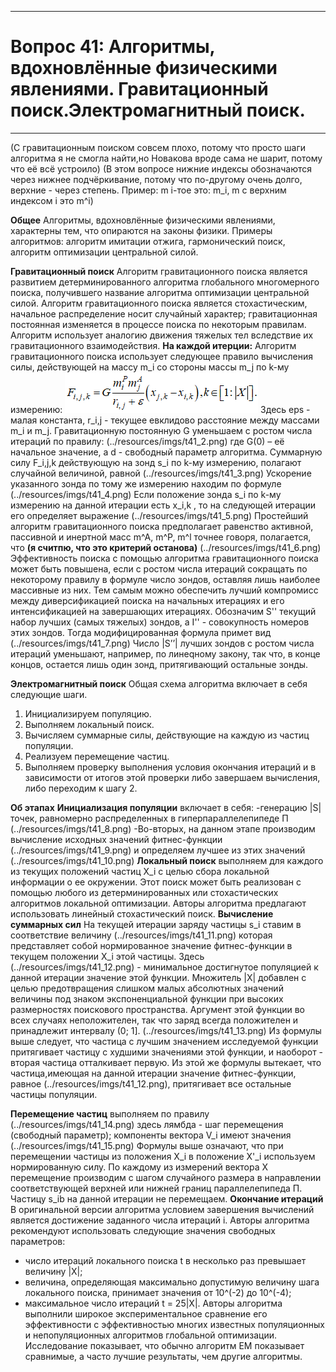 ____
# Вопрос 41: Алгоритмы, вдохновлённые физическими явлениями. Гравитационный поиск.Электромагнитный поиск.
____
(С гравитационным поиском совсем плохо, потому что просто шаги алгоритма я не смогла найти,но Новакова вроде сама не шарит, потому что её всё устроило)
(В этом вопросе нижние индексы обозначаются через нижнее подчёркивание, потому что по-другому очень долго, верхние - через степень. 
Пример: m i-тое это: m_i, m с верхним индексом i это m^i)

**Общее**
Алгоритмы, вдохновлённые физическими явлениями, характерны тем, что опираются на законы физики. 
Примеры алгоритмов: алгоритм имитации отжига, гармонический поиск, алгоритм оптимизации центральной силой.

**Гравитационный поиск**
Алгоритм гравитационного поиска является развитием детерминированного алгоритма глобального многомерного поиска, получившего название алгоритма оптимизации центральной силой. 
Алгоритм гравитационного поиска является стохастическим, начальное распределение носит случайный характер; гравитационная постоянная изменяется в процессе поиска по некоторым правилам.
Алгоритм использует аналогию движения тяжелых тел вследствие их гравитационного взаимодействия.
**На каждой итерции:**
Алгоритм гравитационного поиска использует следующее правило вычисления силы, действующей на массу m_i со стороны массы m_j по k-му измерению:
![формула1](../resources/imgs/t41_1.png)
Здесь eps - малая константа, r_i,j - текущее евклидово расстояние между массами m_i и m_j. Гравитационную постоянную G уменьшаем с ростом числа итераций по правилу:
(../resources/imgs/t41_2.png)
где G(0) – её начальное значение, а d - свободный параметр алгоритма.
Суммарную силу F_i,j,k действующую на зонд s_i по k-му измерению, полагают случайной величиной, равной
(../resources/imgs/t41_3.png)
Ускорение указанного зонда по тому же измерению находим по формуле
(../resources/imgs/t41_4.png)
Если положение зонда s_i по k-му измерению на данной итерации есть x_i,k , то на следующей итерации его определяет выражение
(../resources/imgs/t41_5.png)
Простейший алгоритм гравитационного поиска предполагает равенство активной, пассивной и инертной масс m^A, m^P, m^l   точнее говоря, полагается, что
**(я считпю, что это критерий останова)**
(../resources/imgs/t41_6.png)
Эффективность поиска с помощью алгоритма гравитационного поиска может быть повышена, если с ростом числа итераций сокращать по некоторому правилу в формуле число зондов, оставляя лишь наиболее массивные из них.
Тем самым можно обеспечить лучший компромисс между диверсификацией поиска на начальных итерациях и его интенсификацией на завершающих итерациях.
Обозначим S'' текущий набор лучших (самых тяжелых) зондов, а I'' -
совокупность номеров этих зондов. Тогда модифицированная формула примет вид
(../resources/imgs/t41_7.png)
Число |S’’| лучших зондов с ростом числа итераций уменьшают, например, по линеqному закону, так что, в конце концов, остается лишь один зонд, притягивающий остальные зонды.

**Электромагнитный поиск**
Общая схема алгоритма включает в себя следующие шаги.
1) Инициализируем популяцию.
2) Выполняем локальный поиск.
3) Вычисляем суммарные силы, действующие на каждую из частиц популяции.
4) Реализуем перемещение частиц.
5) Выполняем проверку выполнения условия окончания итераций и в зависимости от итогов этой проверки либо завершаем вычисления, либо переходим к шагу 2.

**Об этапах**
**Инициализация популяции** включает в себя:
-генерацию |S| точек, равномерно распределенных в гиперпараллелепипеде П
(../resources/imgs/t41_8.png)
-Во-вторых, на данном этапе производим вычисление исходных значений фитнес-функции (../resources/imgs/t41_9.png) и определяем лучшее из этих значений
(../resources/imgs/t41_10.png)
**Локальный поиск** выполняем для каждого из текущих положений частиц X_i с целью сбора локальной информации о ее окружении.
Этот поиск может быть реализован с помощью любого из детерминированных или стохастических алгоритмов локальной оптимизации.
Авторы алгоритма предлагают использовать линейный стохастический поиск.
**Вычисление суммарных сил**
На текущей итерации заряду частицы s_i ставим в соответствие величину
(../resources/imgs/t41_11.png)
которая представляет собой нормированное значение фитнес-функции в текущем положении X_i этой частицы.
Здесь (../resources/imgs/t41_12.png) - минимальное достигнутое популяцией к данной итерации значение этой функции.
Множитель  |Х| добавлен с целью предотвращения слишком малых абсолютных значений величины под знаком экспоненциальной функции при высоких размерностях поискового пространства.
Аргумент этой функции во всех случаях неположителен, так что заряд  всегда положителен и принадлежит интервалу (0; 1].
(../resources/imgs/t41_13.png)
Из формулы выше следует, что частица с лучшим значением исследуемой функции притягивает частицу с худшими значениями этой функции, и наоборот - вторая частица отталкивает первую.
Из этой же формулы вытекает, что частица,имеющая на данной итерации значение фитнес-функции, равное (../resources/imgs/t41_12.png), притягивает все остальные частицы популяции.

**Перемещение частиц** выполняем по правилу 
(../resources/imgs/t41_14.png)
здесь лямбда - шаг перемещения (свободный параметр); 
компоненты вектора V_i имеют значения
(../resources/imgs/t41_15.png)
Формулы выше означают, что при перемещении частицы  из положения X_i в положение X'_i используем нормированную силу.
По каждому из измерений вектора Х перемещение производим с шагом случайного размера в направлении соответствующей верхней или нижней границ параллелепипеда П.
Частицу s_ib  на данной итерации не перемещаем.
**Окончание итераций**
В оригинальной версии алгоритма условием завершения вычислений является достижение заданного числа итераций i.
Авторы алгоритма рекомендуют использовать следующие значения свободных параметров: 
- число итераций локального поиска t в несколько раз превышает величину |X|;
- величина, определяющая максимально допустимую величину шага локального поиска, принимает значения от 10^(-2) до 10^(-4);
- максимальное число итераций t = 25|X|.
Авторы алгоритма выполнили широкое экспериментальное сравнение его эффективности с эффективностью многих известных популяционных и непопуляционных алгоритмов глобальной оптимизации.
Исследование показывает, что обычно алгоритм ЕМ показывает сравнимые, а часто лучшие результаты, чем другие алгоритмы.










